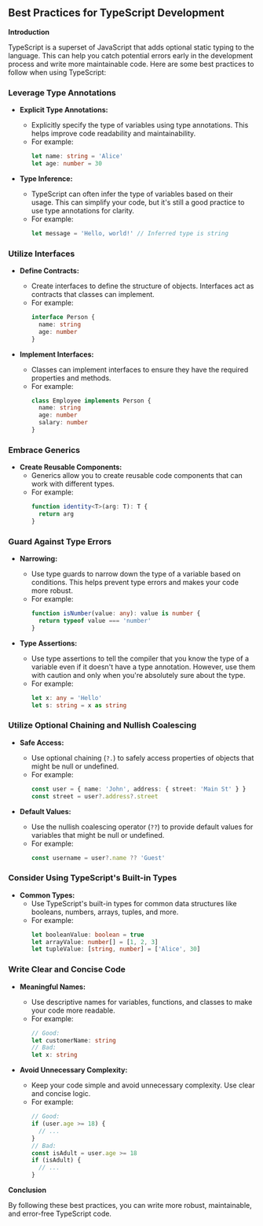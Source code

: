 ## Best Practices for TypeScript Development

**Introduction**

TypeScript is a superset of JavaScript that adds optional static typing to the language. This can help you catch potential errors early in the development process and write more maintainable code. Here are some best practices to follow when using TypeScript:

### **Leverage Type Annotations**

- **Explicit Type Annotations:**

  - Explicitly specify the type of variables using type annotations. This helps improve code readability and maintainability.
  - For example:
    ```typescript
    let name: string = 'Alice'
    let age: number = 30
    ```

- **Type Inference:**
  - TypeScript can often infer the type of variables based on their usage. This can simplify your code, but it's still a good practice to use type annotations for clarity.
  - For example:
    ```typescript
    let message = 'Hello, world!' // Inferred type is string
    ```

### **Utilize Interfaces**

- **Define Contracts:**

  - Create interfaces to define the structure of objects. Interfaces act as contracts that classes can implement.
  - For example:
    ```typescript
    interface Person {
      name: string
      age: number
    }
    ```

- **Implement Interfaces:**
  - Classes can implement interfaces to ensure they have the required properties and methods.
  - For example:
    ```typescript
    class Employee implements Person {
      name: string
      age: number
      salary: number
    }
    ```

### **Embrace Generics**

- **Create Reusable Components:**
  - Generics allow you to create reusable code components that can work with different types.
  - For example:
    ```typescript
    function identity<T>(arg: T): T {
      return arg
    }
    ```

### **Guard Against Type Errors**

- **Narrowing:**

  - Use type guards to narrow down the type of a variable based on conditions. This helps prevent type errors and makes your code more robust.
  - For example:
    ```typescript
    function isNumber(value: any): value is number {
      return typeof value === 'number'
    }
    ```

- **Type Assertions:**
  - Use type assertions to tell the compiler that you know the type of a variable even if it doesn't have a type annotation. However, use them with caution and only when you're absolutely sure about the type.
  - For example:
    ```typescript
    let x: any = 'Hello'
    let s: string = x as string
    ```

### **Utilize Optional Chaining and Nullish Coalescing**

- **Safe Access:**

  - Use optional chaining (`?.`) to safely access properties of objects that might be null or undefined.
  - For example:
    ```typescript
    const user = { name: 'John', address: { street: 'Main St' } }
    const street = user?.address?.street
    ```

- **Default Values:**
  - Use the nullish coalescing operator (`??`) to provide default values for variables that might be null or undefined.
  - For example:
    ```typescript
    const username = user?.name ?? 'Guest'
    ```

### **Consider Using TypeScript's Built-in Types**

- **Common Types:**
  - Use TypeScript's built-in types for common data structures like booleans, numbers, arrays, tuples, and more.
  - For example:
    ```typescript
    let booleanValue: boolean = true
    let arrayValue: number[] = [1, 2, 3]
    let tupleValue: [string, number] = ['Alice', 30]
    ```

### **Write Clear and Concise Code**

- **Meaningful Names:**

  - Use descriptive names for variables, functions, and classes to make your code more readable.
  - For example:
    ```typescript
    // Good:
    let customerName: string
    // Bad:
    let x: string
    ```

- **Avoid Unnecessary Complexity:**
  - Keep your code simple and avoid unnecessary complexity. Use clear and concise logic.
  - For example:
    ```typescript
    // Good:
    if (user.age >= 18) {
      // ...
    }
    // Bad:
    const isAdult = user.age >= 18
    if (isAdult) {
      // ...
    }
    ```

**Conclusion**

By following these best practices, you can write more robust, maintainable, and error-free TypeScript code.
